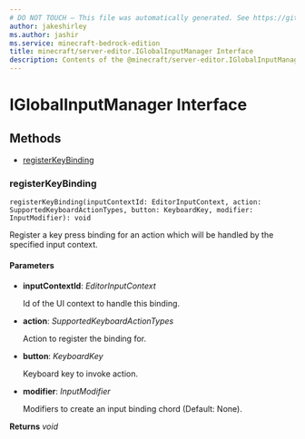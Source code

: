 ```yaml
---
# DO NOT TOUCH — This file was automatically generated. See https://github.com/mojang/minecraftapidocsgenerator to modify descriptions, examples, etc.
author: jakeshirley
ms.author: jashir
ms.service: minecraft-bedrock-edition
title: minecraft/server-editor.IGlobalInputManager Interface
description: Contents of the @minecraft/server-editor.IGlobalInputManager class.
---
```

# IGlobalInputManager Interface

## Methods
- [registerKeyBinding](#registerkeybinding)

### **registerKeyBinding**
`
registerKeyBinding(inputContextId: EditorInputContext, action: SupportedKeyboardActionTypes, button: KeyboardKey, modifier: InputModifier): void
`

Register a key press binding for an action which will be handled by the specified input context.

#### **Parameters**
- **inputContextId**: *EditorInputContext*
  
  Id of the UI context to handle this binding.
- **action**: *SupportedKeyboardActionTypes*
  
  Action to register the binding for.
- **button**: *KeyboardKey*
  
  Keyboard key to invoke action.
- **modifier**: *InputModifier*
  
  Modifiers to create an input binding chord (Default: None).

**Returns** *void*
